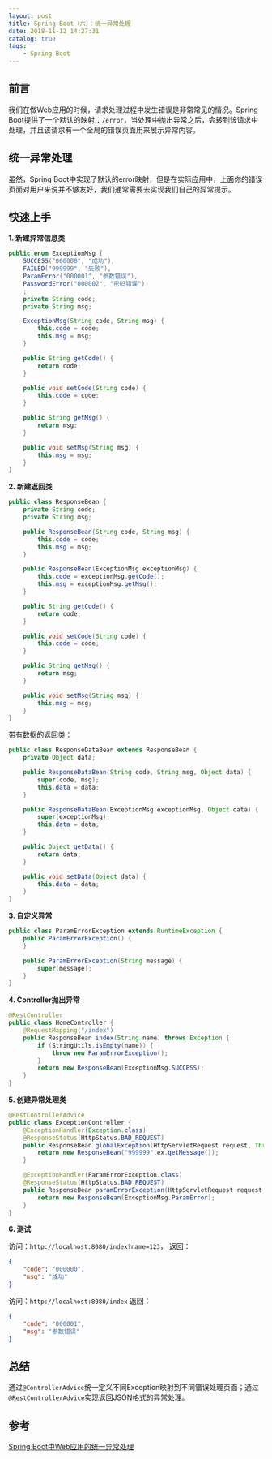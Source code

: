```yaml
---
layout: post
title: Spring Boot（六）：统一异常处理
date: 2018-11-12 14:27:31
catalog: true
tags:
    - Spring Boot
---
```


## 前言

我们在做Web应用的时候，请求处理过程中发生错误是非常常见的情况。Spring Boot提供了一个默认的映射：`/error`，当处理中抛出异常之后，会转到该请求中处理，并且该请求有一个全局的错误页面用来展示异常内容。

## 统一异常处理

虽然，Spring Boot中实现了默认的error映射，但是在实际应用中，上面你的错误页面对用户来说并不够友好，我们通常需要去实现我们自己的异常提示。

## 快速上手

**1. 新建异常信息类**

```java
public enum ExceptionMsg {
    SUCCESS("000000", "成功"),
    FAILED("999999", "失败"),
    ParamError("000001", "参数错误"),
    PasswordError("000002", "密码错误")
    ;
    private String code;
    private String msg;

    ExceptionMsg(String code, String msg) {
        this.code = code;
        this.msg = msg;
    }

    public String getCode() {
        return code;
    }

    public void setCode(String code) {
        this.code = code;
    }

    public String getMsg() {
        return msg;
    }

    public void setMsg(String msg) {
        this.msg = msg;
    }
}
```

**2. 新建返回类**

```java
public class ResponseBean {
    private String code;
    private String msg;

    public ResponseBean(String code, String msg) {
        this.code = code;
        this.msg = msg;
    }

    public ResponseBean(ExceptionMsg exceptionMsg) {
        this.code = exceptionMsg.getCode();
        this.msg = exceptionMsg.getMsg();
    }

    public String getCode() {
        return code;
    }

    public void setCode(String code) {
        this.code = code;
    }

    public String getMsg() {
        return msg;
    }

    public void setMsg(String msg) {
        this.msg = msg;
    }
}
```

带有数据的返回类：

```java
public class ResponseDataBean extends ResponseBean {
    private Object data;

    public ResponseDataBean(String code, String msg, Object data) {
        super(code, msg);
        this.data = data;
    }

    public ResponseDataBean(ExceptionMsg exceptionMsg, Object data) {
        super(exceptionMsg);
        this.data = data;
    }

    public Object getData() {
        return data;
    }

    public void setData(Object data) {
        this.data = data;
    }
}
```

**3. 自定义异常**

```java
public class ParamErrorException extends RuntimeException {
    public ParamErrorException() {
    }

    public ParamErrorException(String message) {
        super(message);
    }
}
```

**4. Controller抛出异常**

```java
@RestController
public class HomeController {
    @RequestMapping("/index")
    public ResponseBean index(String name) throws Exception {
        if (StringUtils.isEmpty(name)) {
            throw new ParamErrorException();
        }
        return new ResponseBean(ExceptionMsg.SUCCESS);
    }
}
```

**5. 创建异常处理类**

```java
@RestControllerAdvice
public class ExceptionController {
    @ExceptionHandler(Exception.class)
    @ResponseStatus(HttpStatus.BAD_REQUEST)
    public ResponseBean globalException(HttpServletRequest request, Throwable ex) {
        return new ResponseBean("999999",ex.getMessage());
    }

    @ExceptionHandler(ParamErrorException.class)
    @ResponseStatus(HttpStatus.BAD_REQUEST)
    public ResponseBean paramErrorException(HttpServletRequest request, Throwable ex) {
        return new ResponseBean(ExceptionMsg.ParamError);
    }
}
```

**6. 测试**

访问：`http://localhost:8080/index?name=123`，
返回：
```json
{
    "code": "000000",
    "msg": "成功"
}
```

访问：`http://localhost:8080/index`
返回：
```json
{
    "code": "000001",
    "msg": "参数错误"
}
```

## 总结

通过`@ControllerAdvice`统一定义不同Exception映射到不同错误处理页面；通过`@RestControllerAdvice`实现返回JSON格式的异常处理。

## 参考

[Spring Boot中Web应用的统一异常处理](http://blog.didispace.com/springbootexception/)